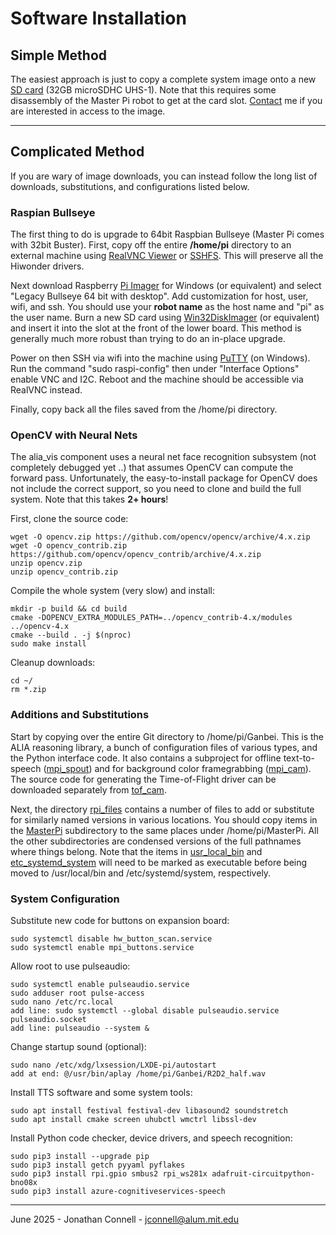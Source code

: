 # Software Installation

## Simple Method 

The easiest approach is just to copy a complete system image onto a new [SD card](https://www.amazon.com/dp/B08GY9NYRM) (32GB microSDHC UHS-1). Note that this requires some disassembly of the Master Pi robot to get at the card slot. [Contact](mailto:jconnell@alum.mit.edu) me if you are interested in access to the image. 

---

## Complicated Method

If you are wary of image downloads, you can instead follow the long list of downloads, substitutions, and configurations listed below.

### Raspian Bullseye

The first thing to do is upgrade to 64bit Raspbian Bullseye (Master Pi comes with 32bit Buster). First, copy off the entire __/home/pi__ directory to an external machine using [RealVNC Viewer](https://www.realvnc.com/en/connect/download/viewer/windows/) or [SSHFS](https://github.com/evsar3/sshfs-win-manager). This will preserve all the Hiwonder drivers. 

Next download Raspberry [Pi Imager](https://www.raspberrypi.com/software/) for Windows (or equivalent) and select "Legacy Bullseye 64 bit with desktop". Add customization for host, user, wifi, and ssh. You should use your __robot name__ as the host name and "pi" as the user name. Burn a new SD card using [Win32DiskImager](https://win32diskimager.org/) (or equivalent) and insert it into the slot at the front of the lower board. This method is generally much more robust than trying to do an in-place upgrade.

Power on then SSH via wifi into the machine using [PuTTY](https://www.putty.org/) (on Windows). Run the command "sudo raspi-config" then under "Interface Options" enable VNC and I2C. Reboot and the machine should be accessible via RealVNC instead. 

Finally, copy back all the files saved from the /home/pi directory.  

### OpenCV with Neural Nets

The alia_vis component uses a neural net face recognition subsystem (not completely debugged yet ..) that assumes OpenCV can compute the forward pass. Unfortunately, the easy-to-install package for OpenCV does not include the correct support, so you need to clone and build the full system. Note that this takes __2+ hours__!

First, clone the source code:

    wget -O opencv.zip https://github.com/opencv/opencv/archive/4.x.zip
    wget -O opencv_contrib.zip https://github.com/opencv/opencv_contrib/archive/4.x.zip
    unzip opencv.zip
    unzip opencv_contrib.zip

Compile the whole system (very slow) and install:

    mkdir -p build && cd build
    cmake -DOPENCV_EXTRA_MODULES_PATH=../opencv_contrib-4.x/modules ../opencv-4.x
    cmake --build . -j $(nproc)
    sudo make install

Cleanup downloads:

    cd ~/
    rm *.zip

### Additions and Substitutions

Start by copying over the entire Git directory to /home/pi/Ganbei. This is the ALIA reasoning library, a bunch of configuration files of various types, and the Python interface code. It also contains a subproject for offline text-to-speech ([mpi_spout](../mpi_spout)) and for background color framegrabbing ([mpi_cam](../mpi_cam)). The source code for generating the Time-of-Flight driver can be downloaded separately from [tof_cam](https://github.com/jconnell11/tof_cam).

Next, the directory [rpi_files](../rpi_files) contains a number of files to add or substitute for similarly named versions in various locations. You should copy items in the [MasterPi](../rpi_files/MasterPi) subdirectory to the same places under /home/pi/MasterPi. All the other subdirectories are condensed versions of the full pathnames where things belong. Note that the items in [usr_local_bin](../rpi_files/usr_local_bin) and [etc_systemd_system](../rpi_files/etc_systemd_system) will need to be marked as executable before being moved to /usr/local/bin and /etc/systemd/system, respectively.

### System Configuration

Substitute new code for buttons on expansion board:

    sudo systemctl disable hw_button_scan.service
    sudo systemctl enable mpi_buttons.service

Allow root to use pulseaudio:

    sudo systemctl enable pulseaudio.service
    sudo adduser root pulse-access
    sudo nano /etc/rc.local
    add line: sudo systemctl --global disable pulseaudio.service pulseaudio.socket
    add line: pulseaudio --system &

Change startup sound (optional):

    sudo nano /etc/xdg/lxsession/LXDE-pi/autostart
    add at end: @/usr/bin/aplay /home/pi/Ganbei/R2D2_half.wav

Install TTS software and some system tools:

    sudo apt install festival festival-dev libasound2 soundstretch 
    sudo apt install cmake screen uhubctl wmctrl libssl-dev

Install Python code checker, device drivers, and speech recognition:

    sudo pip3 install --upgrade pip
    sudo pip3 install getch pyyaml pyflakes
    sudo pip3 install rpi.gpio smbus2 rpi_ws281x adafruit-circuitpython-bno08x
    sudo pip3 install azure-cognitiveservices-speech

---

June 2025 - Jonathan Connell - jconnell@alum.mit.edu


